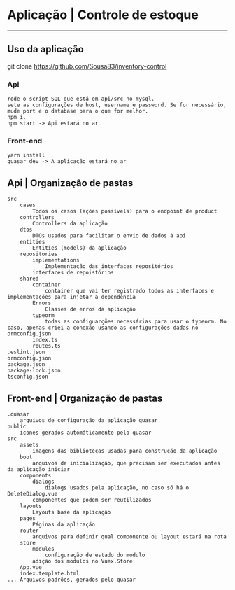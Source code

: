 # Aplicação | Controle de estoque
-----
## Uso da aplicação
git clone https://github.com/Sousa83/inventory-control
    
### Api 
    rode o script SQL que está em api/src no mysql.
    sete as configurações de host, username e password. Se for necessário, mude port e o database para o que for melhor.
    npm i. 
    npm start -> Api estará no ar

### Front-end
    yarn install
    quasar dev -> A aplicação estará no ar

## Api | Organização de pastas
    src
        cases
            Todos os casos (ações possívels) para o endpoint de product
        controllers
            Controllers da aplicação
        dtos
            DTOs usados para facilitar o envio de dados à api   
        entities
            Entities (models) da aplicação
        repositories
            implementations
                Implementação das interfaces repositórios
            interfaces de repoistórios
        shared
            container
                container que vai ter registrado todos as interfaces e implementações para injetar a dependência
            Errors
                Classes de erros da aplicação
            typeorm
                todas as configuarções necessárias para usar o typeorm. No caso, apenas criei a conexão usando as configurações dadas no ormconfig.json
            index.ts
            routes.ts 
    .eslint.json
    ormconfig.json
    package.json
    package-lock.json
    tsconfig.json

## Front-end | Organização de pastas
    .quasar
        arquivos de configuração da aplicação quasar
    public
        icones gerados automáticamente pelo quasar
    src
        assets
            imagens das bibliotecas usadas para construção da aplicação
        boot
            arquivos de inicialização, que precisam ser executados antes da aplicação iniciar
        components
            dialogs
                dialogs usados pela aplicação, no caso só há o DeleteDialog.vue
            componentes que podem ser reutilizados
        layouts
            Layouts base da aplicação
        pages
            Páginas da aplicação
        router
            arquivos para definir qual componente ou layout estará na rota
        store
            modules
                configuração de estado do modulo
            adição dos modulos no Vuex.Store
        App.vue
        index.template.html
    ... Arquivos padrões, gerados pelo quasar  
